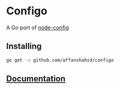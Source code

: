 # Configo

A Go port of [node-config](https://github.com/lorenwest/node-config)

## Installing

```sh
go get -u github.com/affanshahid/configo
```

## [Documentation](https://pkg.go.dev/github.com/affanshahid/configo)
